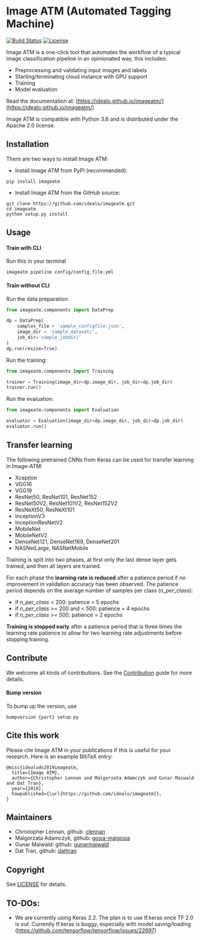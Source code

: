 # Image ATM (Automated Tagging Machine)

[![Build Status](https://travis-ci.org/idealo/imageatm.svg?branch=master)](https://travis-ci.org/idealo/imageatm)
[![License](https://img.shields.io/badge/License-Apache%202.0-orange.svg)](https://github.com/idealo/imageatm/blob/master/LICENSE)

Image ATM is a one-click tool that automates the workflow of a typical image classification pipeline in an opinionated way, this includes:

- Preprocessing and validating input images and labels
- Starting/terminating cloud instance with GPU support
- Training
- Model evaluation

Read the documentation at: [https://idealo.github.io/imageatm/](https://idealo.github.io/imageatm/)

Image ATM is compatible with Python 3.6 and is distributed under the Apache 2.0 license.

## Installation
There are two ways to install Image ATM:

* Install Image ATM from PyPI (recommended):
```
pip install imageatm
```

* Install Image ATM from the GitHub source:
```
git clone https://github.com/idealo/imageatm.git
cd imageatm
python setup.py install
```

## Usage

#### Train with CLI
Run this in your terminal
```
imageatm pipeline config/config_file.yml
```

#### Train without CLI
Run the data preparation:
``` python
from imageatm.components import DataPrep

dp = DataPrep(
    samples_file = 'sample_configfile.json',
    image_dir = 'sample_dataset/',
    job_dir='sample_jobdir/'
)
dp.run(resize=True)
```

Run the training:
``` python
from imageatm.components import Training

trainer = Training(image_dir=dp.image_dir, job_dir=dp.job_dir)
trainer.run()
```

Run the evaluation:
``` python
from imageatm.components import Evaluation

evaluator = Evaluation(image_dir=dp.image_dir, job_dir=dp.job_dir)
evaluator.run()
```

## Transfer learning
The following pretrained CNNs from Keras can be used for transfer learning in Image-ATM:

- Xception
- VGG16
- VGG19
- ResNet50, ResNet101, ResNet152
- ResNet50V2, ResNet101V2, ResNet152V2
- ResNeXt50, ResNeXt101
- InceptionV3
- InceptionResNetV2
- MobileNet
- MobileNetV2
- DenseNet121, DenseNet169, DenseNet201
- NASNetLarge, NASNetMobile

Training is split into two phases, at first only the last dense layer gets
trained, and then all layers are trained.

For each phase the **learning rate is reduced** after a patience period if no
improvement in validation accuracy has been observed. The patience period
depends on the average number of samples per class (*n_per_class*):

- if *n_per_class* < 200: patience = 5 epochs
- if *n_per_class* >= 200 and < 500: patience = 4 epochs
- if *n_per_class* >= 500: patience = 2 epochs

**Training is stopped early** after a patience period that is three times
the learning rate patience to allow for two learning rate adjustments
before stopping training.

## Contribute
We welcome all kinds of contributions. See the [Contribution](CONTRIBUTING.md) guide for more details.

#### Bump version
To bump up the version, use
```
bumpversion {part} setup.py
```

## Cite this work
Please cite Image ATM in your publications if this is useful for your research. Here is an example BibTeX entry:
```
@misc{idealods2019imageatm,
  title={Image ATM},
  author={Christopher Lennan and Malgorzata Adamczyk and Gunar Maiwald and Dat Tran},
  year={2019},
  howpublished={\url{https://github.com/idealo/imageatm}},
}
```

## Maintainers
* Christopher Lennan, github: [clennan](https://github.com/clennan)
* Malgorzata Adamczyk, github: [gosia-malgosia](https://github.com/gosia-malgosia)
* Gunar Maiwald: github: [gunarmaiwald](https://github.com/gunarmaiwald)
* Dat Tran, github: [datitran](https://github.com/datitran)

## Copyright

See [LICENSE](LICENSE) for details.

## TO-DOs:

- We are currently using Keras 2.2. The plan is to use tf.keras once TF 2.0 is out. Currently tf.keras is buggy,
  especially with model saving/loading (https://github.com/tensorflow/tensorflow/issues/22697)
